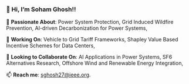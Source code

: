 ### 👋 Hi, I’m Soham Ghosh!!


🚀 **Passionate About**:  Power System Protection, Grid Induced Wildfire Prevention, AI-driven Decarbonization for Power Systems, 

🔭 **Working On**: Vehicle to Grid Tariff Frameworks, Shapley Value Based Incentive Schemes for Data Centers,

👯 **Looking to Collaborate On**: AI Applications in Power Systems, SF6 Alternatives Research, Offshore Wind and Renewable Energy Integration,

📫 **Reach me**: sghosh27@ieee.org.
<!--
**sghosh27/sghosh27** is a ✨ _special_ ✨ repository because its `README.md` (this file) appears on your GitHub profile.

Here are some ideas to get you started:

- 🔭 I’m currently working on ...
- 🌱 I’m currently learning ...
- 👯 I’m looking to collaborate on ...
- 🤔 I’m looking for help with ...
- 💬 Ask me about ...
- 📫 How to reach me: ...
- 😄 Pronouns: ...
- ⚡ Fun fact: ...
-->
